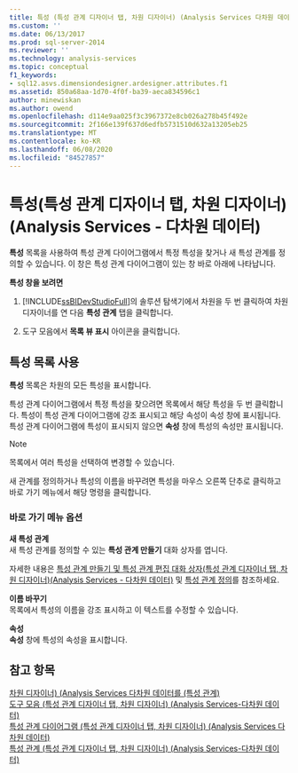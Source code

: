 ```yaml
---
title: 특성 (특성 관계 디자이너 탭, 차원 디자이너) (Analysis Services 다차원 데이터) | Microsoft Docs
ms.custom: ''
ms.date: 06/13/2017
ms.prod: sql-server-2014
ms.reviewer: ''
ms.technology: analysis-services
ms.topic: conceptual
f1_keywords:
- sql12.asvs.dimensiondesigner.ardesigner.attributes.f1
ms.assetid: 850a68aa-1d70-4f0f-ba39-aeca834596c1
author: minewiskan
ms.author: owend
ms.openlocfilehash: d114e9aa025f3c3967372e8cb026a278b45f492e
ms.sourcegitcommit: 2f166e139f637d6edfb5731510d632a13205eb25
ms.translationtype: MT
ms.contentlocale: ko-KR
ms.lasthandoff: 06/08/2020
ms.locfileid: "84527857"
---
```

# <a name="attributes-attribute-relationship-designer-tab-dimension-designer-analysis-services---multidimensional-data"></a>특성(특성 관계 디자이너 탭, 차원 디자이너)(Analysis Services - 다차원 데이터)
  **특성** 목록을 사용하여 특성 관계 다이어그램에서 특정 특성을 찾거나 새 특성 관계를 정의할 수 있습니다. 이 창은 특성 관계 다이어그램이 있는 창 바로 아래에 나타납니다.  
  
 **특성 창을 보려면**  
  
1.  [!INCLUDE[ssBIDevStudioFull](../includes/ssbidevstudiofull-md.md)]의 솔루션 탐색기에서 차원을 두 번 클릭하여 차원 디자이너를 연 다음 **특성 관계** 탭을 클릭합니다.  
  
2.  도구 모음에서 **목록 뷰 표시** 아이콘을 클릭합니다.  
  
## <a name="using-the-attributes-list"></a>특성 목록 사용  
 **특성** 목록은 차원의 모든 특성을 표시합니다.  
  
 특성 관계 다이어그램에서 특정 특성을 찾으려면 목록에서 해당 특성을 두 번 클릭합니다. 특성이 특성 관계 다이어그램에 강조 표시되고 해당 속성이 속성 창에 표시됩니다. 특성 관계 다이어그램에 특성이 표시되지 않으면 **속성** 창에 특성의 속성만 표시됩니다.  
  
> [!NOTE]  
>  목록에서 여러 특성을 선택하여 변경할 수 있습니다.  
  
 새 관계를 정의하거나 특성의 이름을 바꾸려면 특성을 마우스 오른쪽 단추로 클릭하고 바로 가기 메뉴에서 해당 명령을 클릭합니다.  
  
### <a name="shortcut-menu-options"></a>바로 가기 메뉴 옵션  
 **새 특성 관계**  
 새 특성 관계를 정의할 수 있는 **특성 관계 만들기** 대화 상자를 엽니다.  
  
 자세한 내용은 [특성 관계 만들기 및 특성 관계 편집 대화 상자&#40;특성 관계 디자이너 탭, 차원 디자이너&#41;&#40;Analysis Services - 다차원 데이터&#41;](create-edit-attribute-relationships-dialog-boxes-analysis-services-multidimensional-data.md) 및 [특성 관계 정의](multidimensional-models/attribute-relationships-define.md)를 참조하세요.  
  
 **이름 바꾸기**  
 목록에서 특성의 이름을 강조 표시하고 이 텍스트를 수정할 수 있습니다.  
  
 **속성**  
 **속성** 창에 특성의 속성을 표시합니다.  
  
## <a name="see-also"></a>참고 항목  
 [차원 디자이너&#41; &#40;Analysis Services 다차원 데이터를 &#40;특성 관계&#41;](attribute-relationships-dimension-designer-analysis-services-multidimensional-data.md)   
 [도구 모음 &#40;특성 관계 디자이너 탭, 차원 디자이너&#41; &#40;Analysis Services-다차원 데이터&#41;](toolbar-attribute-relationship-dimension-designer-analysis-services-multidimensional-data.md)   
 [특성 관계 다이어그램 &#40;특성 관계 디자이너 탭, 차원 디자이너&#41; &#40;Analysis Services 다차원 데이터&#41;](attribute-relationship-diagram-analysis-services-multidimensional-data.md)   
 [특성 관계 &#40;특성 관계 디자이너 탭, 차원 디자이너&#41; &#40;Analysis Services-다차원 데이터&#41;](attribute-relationships-designer-tab-dimension-designer-analysis-services-multidimensional-data.md)  
  
  
